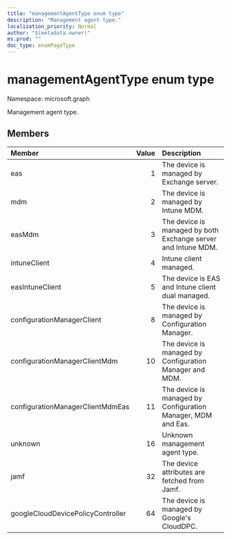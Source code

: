 ```yaml
---
title: "managementAgentType enum type"
description: "Management agent type."
localization_priority: Normal
author: "$(metadata.owner)"
ms.prod: ""
doc_type: enumPageType
---
```


# managementAgentType enum type

Namespace: microsoft.graph

Management agent type.

## Members

| Member                            | Value | Description                                                   |
| :-------------------------------- | ----: | :------------------------------------------------------------ |
| eas                               | 1     | The device is managed by Exchange server.                     |
| mdm                               | 2     | The device is managed by Intune MDM.                          |
| easMdm                            | 3     | The device is managed by both Exchange server and Intune MDM. |
| intuneClient                      | 4     | Intune client managed.                                        |
| easIntuneClient                   | 5     | The device is EAS and Intune client dual managed.             |
| configurationManagerClient        | 8     | The device is managed by Configuration Manager.               |
| configurationManagerClientMdm     | 10    | The device is managed by Configuration Manager and MDM.       |
| configurationManagerClientMdmEas  | 11    | The device is managed by Configuration Manager, MDM and Eas.  |
| unknown                           | 16    | Unknown management agent type.                                |
| jamf                              | 32    | The device attributes are fetched from Jamf.                  |
| googleCloudDevicePolicyController | 64    | The device is managed by Google's CloudDPC.                   |
